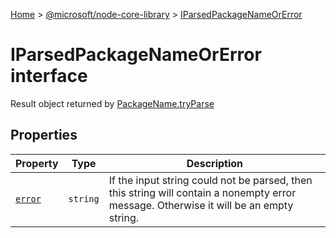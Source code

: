[Home](./index) &gt; [@microsoft/node-core-library](./node-core-library.md) &gt; [IParsedPackageNameOrError](./node-core-library.iparsedpackagenameorerror.md)

# IParsedPackageNameOrError interface

Result object returned by [PackageName.tryParse](./node-core-library.packagename.tryparse.md)

## Properties

|  Property | Type | Description |
|  --- | --- | --- |
|  [`error`](./node-core-library.iparsedpackagenameorerror.error.md) | `string` | If the input string could not be parsed, then this string will contain a nonempty error message. Otherwise it will be an empty string. |

